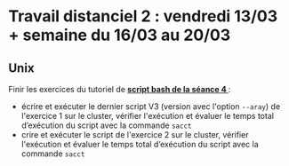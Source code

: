 # Travail distanciel 2 : vendredi 13/03 + semaine du 16/03 au 20/03


## Unix 
Finir les exercices du tutoriel de **[script bash de la séance 4 ](https://du-bii.github.io/module-1-Environnement-Unix/seance4/tutorial/scripts_ngs.html)**: 
* écrire et exécuter le dernier script V3 (version avec l'option `--aray`) de l'exercice 1 sur le cluster,  vérifier l'exécution et évaluer le temps total d’exécution du script avec la commande `sacct`
* crire et exécuter le script de l'exercice 2 sur le cluster,  vérifier l'exécution et évaluer le temps total d’exécution du script avec la commande `sacct`



